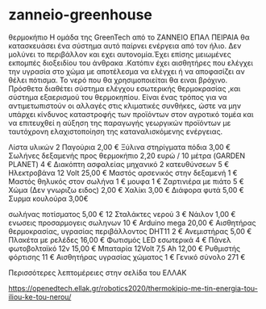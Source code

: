 # zanneio-greenhouse
θερμοκήπιο
Η ομάδα της GreenTech από το ΖΑΝΝΕΙΟ ΕΠΑΛ ΠΕΙΡΑΙΑ θα κατασκευάσει ένα σύστημα  αυτό παίρνει ενέργεια από τον  ήλιο. Δεν μολύνει το περιβάλλον και εχει αυτονομία.Έχει επίσης μειωμένες εκπομπές διοξειδίου του άνθρακα .Κατόπιν έχει αισθητήρες που ελέγχει την υγρασία στο χώμα  με αποτέλεσμα να ελέγχει ή να αποφασίζει αν θέλει πότισμα.
Το νερό που θα χρησιμοποιείται θα ειναι βρόχινο. Πρόσθετα διαθέτει σύστημα ελέγχου εσωτερικής θερμοκρασίας ,και σύστημα εξαερισμού του θερμοκηπίου. Είναι ένας τρόπος για να αντιμετωπιστούν οι αλλαγές στις κλιματικές συνθήκες, ώστε να μην υπάρχει κίνδυνος καταστροφής των προϊόντων στον αγροτικό τομέα και να επιτευχθεί η αύξηση της παραγωγής γεωργικών προϊόντων με ταυτόχρονη ελαχιστοποίηση της καταναλισκόμενης ενέργειας.

Λίστα υλικών
2 Παγούρια                                      2,00  €
Ξύλινα στηρίγματα πόδια                         3,00 €                                                      
Σωλήνες δεξαμενής προς θερμοκήπιο 
 2,20 ευρώ / 10 μέτρα (GARDEN PLANET)            4 €
Διακόπτη ασφαλείας μηχανικό 2 κατευθύνσεων      5 €
Ηλεκτροβάνα 12 Volt                            25,00 €
Μαστός αρσενικός στην δεξαμενή                  1 €
Μαστός θηλυκός στον σωλήνα                      1 €
μουφα                                           1 €
Ζαρτινιέρα  με πιάτο                            5 €
Χώμα (Δεν γνωριζω ειδος)                        2,00 €
Χαλίκι                                          3,00 €
Διάφορα φυτά                                    5,00 € 
Συρμα κουλούρα                                  3,00€

σωλήνας ποτίσματος                             5,00 €
12 Σταλάκτες νερού                               3 €
Νάιλον                                         1,00 €
ενωσεις προσαρμογεις σωληνων                   10 €
            Arduino  mega                     20,00 €
Αισθητήρας θερμοκρασίας, 
υγρασίας περιβάλλοντος DHT11                   2  €
Ανεμιστήρας                                   5,00 €
            Πλακέτα με ρελέδες                16,00 €
            Φωτισμός LED εσωτερικά            4 €
Πάνελ φωτοβολταϊκό 12v                       15,00 €
Μπαταρία 12Volt  7,5 Ah                      12,00 €
Ρυθμιστής φόρτισης                            11 €
Αισθητήρας υγρασίας χώματος                   1 €
                 Γενικό σύνολο              271 €
                 
                 
 Περισσότερες λεπτομέρειες στην σελίδα του ΕΛΛΑΚ
 
 https://openedtech.ellak.gr/robotics2020/thermokipio-me-tin-energia-tou-iliou-ke-tou-nerou/
